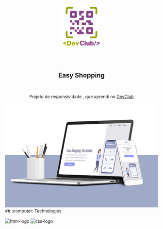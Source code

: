 <h1 align="center">
<img src="https://github.com/ValquiriaSilva/responsividade-projeto-devclub/blob/master/logodevclub.png?raw=true" width="150px"> </h1>
<br>
<h2 align="center" >Easy Shopping </h2> 
<br>
<p align="center"> Projeto de responsividade , que aprendi no <a href="https://rodolfomori.com.br/devclub">DevClub</a> </p>

<img src="https://github.com/ValquiriaSilva/responsividade-projeto-devclub/blob/master/projeto%20responsividade.png?raw=true" />
<br>
## :computer: Technologies
<br>
<br>
<img src="https://img.shields.io/badge/HTML5-E34F26?style=for-the-badge&logo=html5&logoColor=white" alt="html-logo" />

<img src="https://img.shields.io/badge/CSS3-1572B6?style=for-the-badge&logo=css3&logoColor=white" alt="css-logo" />
